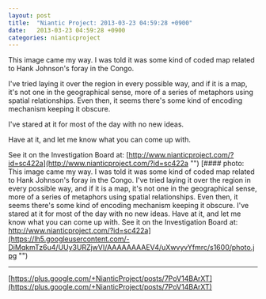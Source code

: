 ```yaml
---
layout: post
title:  "Niantic Project: 2013-03-23 04:59:28 +0900"
date:   2013-03-23 04:59:28 +0900
categories: nianticproject
---
```

This image came my way. I was told it was some kind of coded map related to Hank Johnson's foray in the Congo.

I've tried laying it over the region in every possible way, and if it is a map, it's not one in the geographical sense, more of a series of metaphors using spatial relationships. Even then, it seems there's some kind of encoding mechanism keeping it obscure.

I've stared at it for most of the day with no new ideas. 

Have at it, and let me know what you can come up with.

See it on the Investigation Board at: [http://www.nianticproject.com/?id=sc422a](http://www.nianticproject.com/?id=sc422a "")
[#### photo: This image came my way. I was told it was some kind of coded map related to Hank Johnson's foray in the Congo. I've tried laying it over the region in every possible way, and if it is a map, it's not one in the geographical sense, more of a series of metaphors using spatial relationships. Even then, it seems there's some kind of encoding mechanism keeping it obscure. I've stared at it for most of the day with no new ideas. Have at it, and let me know what you can come up with. See it on the Investigation Board at: http://www.nianticproject.com/?id=sc422a](https://lh5.googleusercontent.com/-DiMqkmTz6u4/UUy3URZjwVI/AAAAAAAAEV4/uXwvyvYfmrc/s1600/photo.jpg "")
- - -
[https://plus.google.com/+NianticProject/posts/7PoV14BArXT](https://plus.google.com/+NianticProject/posts/7PoV14BArXT)
